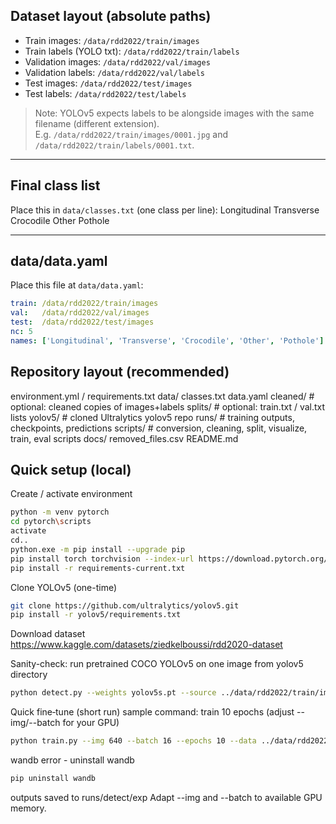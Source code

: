 ## Dataset layout (absolute paths)

- Train images: `/data/rdd2022/train/images`  
- Train labels (YOLO txt): `/data/rdd2022/train/labels`  
- Validation images: `/data/rdd2022/val/images`  
- Validation labels: `/data/rdd2022/val/labels`  
- Test images: `/data/rdd2022/test/images`  
- Test labels: `/data/rdd2022/test/labels`

> Note: YOLOv5 expects labels to be alongside images with the same filename (different extension).  
> E.g. `/data/rdd2022/train/images/0001.jpg` and `/data/rdd2022/train/labels/0001.txt`.

---

## Final class list

Place this in `data/classes.txt` (one class per line):
Longitudinal
Transverse
Crocodile
Other
Pothole

---

## data/data.yaml

Place this file at `data/data.yaml`:

```yaml
train: /data/rdd2022/train/images
val:   /data/rdd2022/val/images
test:  /data/rdd2022/test/images
nc: 5
names: ['Longitudinal', 'Transverse', 'Crocodile', 'Other', 'Pothole']
```

## Repository layout (recommended)

environment.yml / requirements.txt
data/
  classes.txt
  data.yaml
  cleaned/            # optional: cleaned copies of images+labels
  splits/             # optional: train.txt / val.txt lists
yolov5/               # cloned Ultralytics yolov5 repo
runs/                 # training outputs, checkpoints, predictions
scripts/              # conversion, cleaning, split, visualize, train, eval scripts
docs/
  removed_files.csv
README.md

## Quick setup (local)

Create / activate environment

```bash
python -m venv pytorch
cd pytorch\scripts
activate
cd..
python.exe -m pip install --upgrade pip
pip install torch torchvision --index-url https://download.pytorch.org/whl/cu126
pip install -r requirements-current.txt
```

Clone YOLOv5 (one-time)
```bash
git clone https://github.com/ultralytics/yolov5.git
pip install -r yolov5/requirements.txt
```

Download dataset
https://www.kaggle.com/datasets/ziedkelboussi/rdd2020-dataset


Sanity-check: run pretrained COCO YOLOv5 on one image
from yolov5 directory
```bash
python detect.py --weights yolov5s.pt --source ../data/rdd2022/train/images/China_Drone_000001.jpg --conf 0.25
```

Quick fine‑tune (short run)
sample command: train 10 epochs (adjust --img/--batch for your GPU)
```bash
python train.py --img 640 --batch 16 --epochs 10 --data ../data/rdd2022/data.yaml --weights yolov5s.pt --project runs/train --name baseline
```
wandb error - uninstall wandb
```bash
pip uninstall wandb
```
outputs saved to runs/detect/exp
Adapt --img and --batch to available GPU memory.